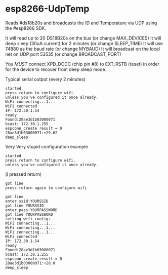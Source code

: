 # esp8266-UdpTemp
Reads #ds18b20s and broadcasts the ID and Temperature via UDP using the #esp8266 SDK.

It will read up to 20 DS18B20s on the bus (or change MAX_DEVICES)
It will deep sleep (30uA current) for 2 minutes (or change SLEEP_TIME)
It will use 74880 as the baud rate (or change MYBAUD)
It will broadcast on the local net on UDP port 53535 (or change BROADCAST_PORT)

You *MUST* connect XPD_DCDC (chip pin #8) to EXT_RSTB (reset) in order for 
the device to recover from deep sleep mode.

Typical serial output (every 2 minutes)

```
started
press return to configure wifi.
unless you've configured it once already.
WiFi connecting...1...
WiFi connected
IP: 172.30.1.54
ready
Found:28ae3d1b03000071
bcast: 172.30.1.255
espconn_create result = 0
28ae3d1b03000071:+29.62
deep_sleep
```



Very Very stupid configuration example

```
started
press return to configure wifi.
unless you've configured it once already.
```
(i pressed return)
```
got line 
press return again to configure wifi

got line 
enter ssid:YOURSSID
got line YOURSSID
enter pass:YOURPASSWORD
got line YOURPASSWORD
setting wifi config: 
WiFi connecting...1...
WiFi connecting...1...
WiFi connecting...1...
WiFi connected
IP: 172.30.1.54
ready
Found:28ae3d1b03000071
bcast: 172.30.1.255
espconn_create result = 0
28ae3d1b03000071:+28.0
deep_sleep
```
